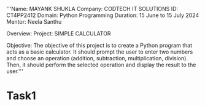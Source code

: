 '''Name: MAYANK SHUKLA
Company: CODTECH IT SOLUTIONS
ID: CT4PP2412
Domain: Python Programming
Duration: 15 June to 15 July 2024
Mentor: Neela Santhu

Overview:
Project: SIMPLE CALCULATOR

Objective:
The objective of this project is to create a Python program that acts as a basic calculator. It should prompt the user to
enter two numbers and choose an operation (addition, subtraction, multiplication,
division). Then, it should perform the selected operation and display the result to the
user.'''



# Task1
